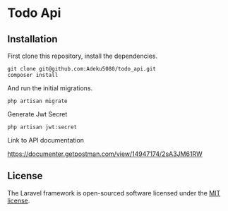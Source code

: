 # Todo Api

## Installation

First clone this repository, install the dependencies.

```
git clone git@github.com:Adeku5080/todo_api.git
composer install
```

And run the initial migrations.

```
php artisan migrate
```

Generate Jwt Secret

```
php artisan jwt:secret
```

Link to API documentation

https://documenter.getpostman.com/view/14947174/2sA3JM61RW


## License

The Laravel framework is open-sourced software licensed under the [MIT license](https://opensource.org/licenses/MIT).
